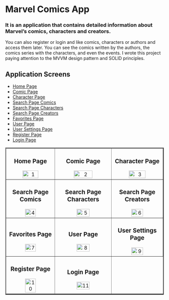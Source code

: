 # Marvel Comics App
### It is an application that contains detailed information about Marvel’s comics, characters and creators.
You can also register or login and like comics, characters or authors and access them later. You can see the comics written by the authors, the comics series with the characters, and even the events.
I wrote this project paying attention to the MVVM design pattern and SOLID principles.

## Application Screens
- [Home Page](#home-page)
- [Comic Page](#comic-page)
- [Character Page](#character-page)
- [Search Page Comics](#search-page-comics)
- [Search Page Characters](#search-page-characters)
- [Search Page Creators](#search-page-creators)
- [Favorites Page](#favorites-page)
- [User Page](#user-page)
- [User Settings Page](#user-settings-page)
- [Register Page](#register-page)
- [Login Page](#login-page)

<table border=2>
  <tr align=center>
    <td><h3>Home Page</h3><img src="https://user-images.githubusercontent.com/34661162/169144020-e6efd8c0-8e57-43c2-bd00-9dcd9d595bf7.png" alt="1" width=60%></td>
    <td><h3>Comic Page</h3><img src="https://user-images.githubusercontent.com/34661162/169144446-d0b907ca-d4fb-471a-97cd-4f32bad4e8e1.png" alt="2" width=60%></td>
    <td><h3>Character Page</h3><img src="https://user-images.githubusercontent.com/34661162/169144551-400b768e-a631-4a23-84ab-79dec24a041d.png" alt="3" width=60%></td>
  </tr>
  
  <tr align=center>
    <td><h3>Search Page Comics</h3><img src="https://user-images.githubusercontent.com/34661162/169144614-8b203d78-7b31-4b6d-8087-24e206efbbe2.png" alt="4" height=50%></td>
    <td><h3>Search Page Characters</h3><img src="https://user-images.githubusercontent.com/34661162/169144633-1498cdc7-269d-4491-96b1-568ab21ff416.png" alt="5" height=50%></td>
    <td><h3>Search Page Creators</h3><img src="https://user-images.githubusercontent.com/34661162/169144649-0804d4e7-6078-42a0-bf97-5bc178d24068.png" alt="6" height=50%></td>
  </tr>
  
  <tr align=center>
    <td><h3>Favorites Page</h3><img src="https://user-images.githubusercontent.com/34661162/169713565-69ffa17f-37cc-42f5-96b5-8cb267dfae27.png" alt="7" height=50%></td>
    <td><h3>User Page</h3><img src="https://user-images.githubusercontent.com/34661162/169713622-e42ce90b-6aed-436d-81ec-81d8dce08970.png" alt="8" height=50%></td>
    <td><h3>User Settings Page</h3><img src="https://user-images.githubusercontent.com/34661162/169713640-6bcb37a3-7933-4cf8-8959-8faec18ee0c3.png" alt="9" height=50%></td>
  </tr>
  
  <tr align=center>
    <td><h3>Register Page</h3><img src="https://user-images.githubusercontent.com/34661162/169144681-2bac9d5e-b5ce-4a5a-b119-3325f1eae84b.png" alt="10" height=50%></td>
    <td><h3>Login Page</h3><img src="https://user-images.githubusercontent.com/34661162/169144700-972237a4-e81a-40d0-ae99-8a5d936be317.png" alt="11" height=50%></td>
    
  </tr>
</table>
